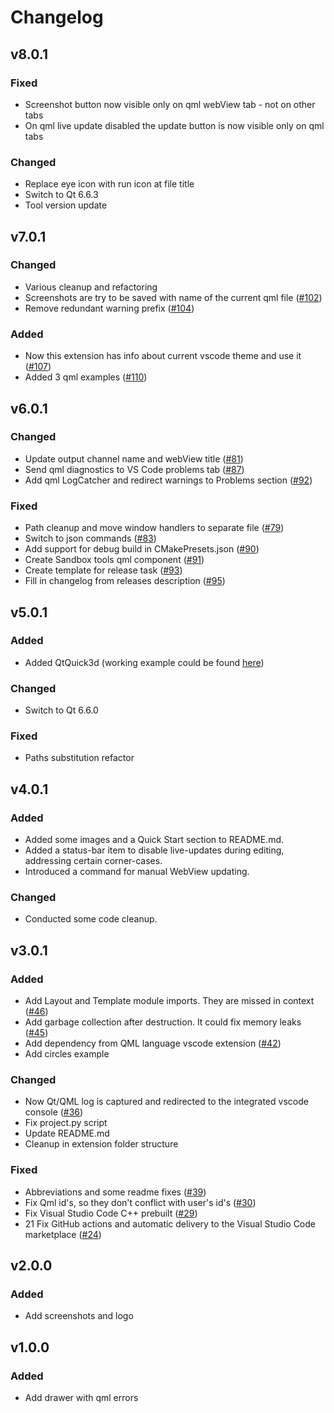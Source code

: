 # Changelog

## v8.0.1

### Fixed

* Screenshot button now visible only on qml webView tab - not on other tabs
* On qml live update disabled the update button is now visible only on qml tabs

### Changed

* Replace eye icon with run icon at file title
* Switch to Qt 6.6.3
* Tool version update

## v7.0.1

### Changed

* Various cleanup and refactoring
* Screenshots are try to be saved with name of the current qml file ([#102](https://github.com/SavenkovIgor/QmlSandboxExtension/pull/102))
* Remove redundant warning prefix ([#104](https://github.com/SavenkovIgor/QmlSandboxExtension/pull/104))

### Added

* Now this extension has info about current vscode theme and use it ([#107](https://github.com/SavenkovIgor/QmlSandboxExtension/pull/107))
* Added 3 qml examples  ([#110](https://github.com/SavenkovIgor/QmlSandboxExtension/pull/110))

## v6.0.1

### Changed

* Update output channel name and webView title ([#81](https://github.com/SavenkovIgor/QmlSandboxExtension/pull/81))
* Send qml diagnostics to VS Code problems tab ([#87](https://github.com/SavenkovIgor/QmlSandboxExtension/pull/87))
* Add qml LogCatcher and redirect warnings to Problems section ([#92](https://github.com/SavenkovIgor/QmlSandboxExtension/pull/92))

### Fixed

* Path cleanup and move window handlers to separate file ([#79](https://github.com/SavenkovIgor/QmlSandboxExtension/pull/79))
* Switch to json commands ([#83](https://github.com/SavenkovIgor/QmlSandboxExtension/pull/83))
* Add support for debug build in CMakePresets.json ([#90](https://github.com/SavenkovIgor/QmlSandboxExtension/pull/90))
* Create Sandbox tools qml component ([#91](https://github.com/SavenkovIgor/QmlSandboxExtension/pull/91))
* Create template for release task ([#93](https://github.com/SavenkovIgor/QmlSandboxExtension/pull/93))
* Fill in changelog from releases description ([#95](https://github.com/SavenkovIgor/QmlSandboxExtension/pull/95))

## v5.0.1

### Added

* Added QtQuick3d (working example could be found [here](https://doc.qt.io/qt-6/qtquick3d-intro-main-qml.html))

### Changed

* Switch to Qt 6.6.0

### Fixed

* Paths substitution refactor

## v4.0.1

### Added

* Added some images and a Quick Start section to README.md.
* Added a status-bar item to disable live-updates during editing, addressing
  certain corner-cases.
* Introduced a command for manual WebView updating.

### Changed

* Conducted some code cleanup.

## v3.0.1

### Added

* Add Layout and Template module imports. They are missed in context ([#46](https://github.com/SavenkovIgor/QmlSandboxExtension/pull/46))
* Add garbage collection after destruction. It could fix memory leaks ([#45](https://github.com/SavenkovIgor/QmlSandboxExtension/pull/45))
* Add dependency from QML language vscode extension ([#42](https://github.com/SavenkovIgor/QmlSandboxExtension/pull/42))
* Add circles example

### Changed

* Now Qt/QML log is captured and redirected to the integrated vscode console ([#36](https://github.com/SavenkovIgor/QmlSandboxExtension/pull/36))
* Fix project.py script
* Update README.md
* Cleanup in extension folder structure

### Fixed

* Abbreviations and some readme fixes ([#39](https://github.com/SavenkovIgor/QmlSandboxExtension/pull/39))
* Fix Qml id's, so they don't conflict with user's id's ([#30](https://github.com/SavenkovIgor/QmlSandboxExtension/pull/30))
* Fix Visual Studio Code C++ prebuilt ([#29](https://github.com/SavenkovIgor/QmlSandboxExtension/pull/29))
* 21 Fix GitHub actions and automatic delivery to the Visual Studio Code
  marketplace ([#24](https://github.com/SavenkovIgor/QmlSandboxExtension/pull/24))

## v2.0.0

### Added

* Add screenshots and logo

## v1.0.0

### Added

* Add drawer with qml errors
